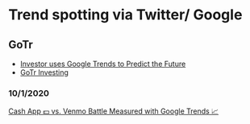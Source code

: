 # Trend spotting via Twitter/ Google


## GoTr
- [Investor uses Google Trends to Predict the Future](https://www.youtube.com/watch?v=Awv58lwU-fk)
- [GoTr Investing](https://www.youtube.com/channel/UCa7JdN-_fXemDHo3y8DsDNw)

### 10/1/2020
[Cash App 💵 vs. Venmo Battle Measured with Google Trends 📈](https://www.youtube.com/watch?v=lEBun8BbsWs)
